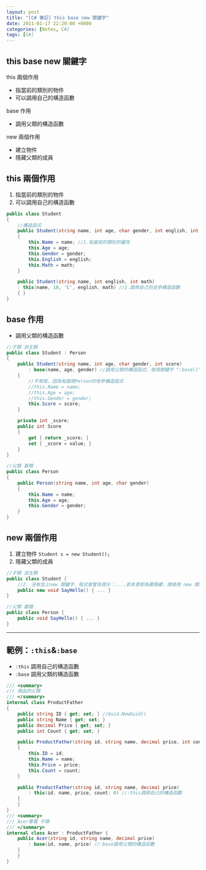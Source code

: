 ```yaml
---
layout: post
title: "[C# 筆記] this base new 關鍵字"
date: 2011-01-17 22:29:00 +0800
categories: [Notes, C#]
tags: [C#]
---
```


## this base new 關鍵字
this 兩個作用
- 指當前的類別的物件
- 可以調用自己的構造函數

base 作用
- 調用父類的構造函數

new 兩個作用
- 建立物件
- 隱藏父類的成員

## this 兩個作用
1. 指當前的類別的物件
2. 可以調用自己的構造函數

```c#
public class Student
{
    //構造函式
    public Student(string name, int age, char gender, int english, int math)
    {
        this.Name = name; //1.指當前的類別的屬性
        this.Age = age;
        this.Gender = gender;
        this.English = english;
        this.Math = math;
    }

    public Student(string name, int english, int math) 
    : this(name, 18, 'C', english, math) //2.調用自己的全參構造函數
    { }
}
```

## base 作用
- 調用父類的構造函數

```c#
//子類 派生類
public class Student : Person
{
    public Student(string name, int age, char gender, int score)
        : base(name, age, gender) //調用父類的構造函式，使用關鍵字 ":base()"
    {
        //不用寫，因為有調用Person的有參構造函式
        //this.Name = name;
        //this.Age = age;
        //this.Gender = gender;
        this.Score = score;
    }

    private int _score;
    public int Score
    {
        get { return _score; }
        set { _score = value; }
    }
}

//父類 基類
public class Person
{
    public Person(string name, int age, char gender)
    {
        this.Name = name;
        this.Age = age;
        this.Gender = gender;
    }
}
```

## new 兩個作用
1. 建立物件 `Student s = new Student();`  
2. 隱藏父類的成員

```c#
//子類 派生類
public class Student {
    //2. 沒有加上new 關鍵字，程式會警告提示：....若本意即為要隱藏，請使用 new 關鍵字
    public new void SayHello() { ... }
}

//父類 基類
public class Person {
    public void SayHello() { ... }
}
```
    

--- 
    

## 範例：`:this`&`:base`
- `:this` 調用自己的構造函數
- `:base` 調用父類的構造函數

```c#
/// <summary>
/// 商品的父類
/// </summary>
internal class ProductFather
{
    public string ID { get; set; } //Guid.NewGuid()
    public string Name { get; set; }
    public decimal Price { get; set; }
    public int Count { get; set; }

    public ProductFather(string id, string name, decimal price, int count)
    {
        this.ID = id;
        this.Name = name;
        this.Price = price;
        this.Count = count;
    }

    public ProductFather(string id, string name, decimal price)
        : this(id, name, price, count: 0) //:this調用自己的構造函數
    {
    }
}
/// <summary>
/// Acer筆電 子類
/// </summary>
internal class Acer : ProductFather {
    public Acer(string id, string name, decimal price)
        : base(id, name, price) //:base調用父類的構造函數
    {
    }
}
```